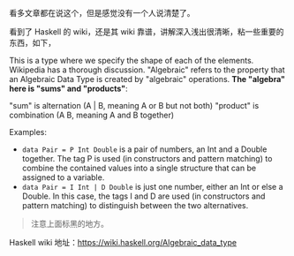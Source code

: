 看多文章都在说这个，但是感觉没有一个人说清楚了。

看到了 Haskell 的 wiki，还是其 wiki 靠谱，讲解深入浅出很清晰，粘一些重要的东西，如下，


This is a type where we specify the shape of each of the elements. Wikipedia has a thorough discussion. "Algebraic" refers to the property that an Algebraic Data Type is created by "algebraic" operations. **The "algebra" here is "sums" and "products"**:

"sum" is alternation (A | B, meaning A or B but not both)
"product" is combination (A B, meaning A and B together)

Examples:
- `data Pair = P Int Double` is a pair of numbers, an Int and a Double together. The tag P is used (in constructors and pattern matching) to combine the contained values into a single structure that can be assigned to a variable.
- `data Pair = I Int | D Double` is just one number, either an Int or else a Double. In this case, the tags I and D are used (in constructors and pattern matching) to distinguish between the two alternatives.

> 注意上面标黑的地方。


Haskell wiki 地址：https://wiki.haskell.org/Algebraic_data_type

